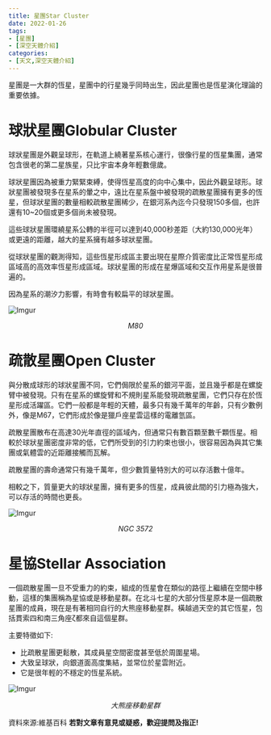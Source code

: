 ```yaml
---
title: 星團Star Cluster
date: 2022-01-26
tags: 
- [星團]
- [深空天體介紹]
categories:
- [天文,深空天體介紹]
---
```

星團是一大群的恆星，星團中的行星幾乎同時出生，因此星團也是恆星演化理論的重要依據。<!-- more -->

# 球狀星團Globular Cluster

球狀星團是外觀呈球形，在軌道上繞著星系核心運行，很像行星的恆星集團，通常包含很老的第二星族星，只比宇宙本身年輕數億歲。

球狀星團因為被重力緊緊束縛，使得恆星高度的向中心集中，因此外觀呈球形。球狀星團被發現多在星系的暈之中，遠比在星系盤中被發現的疏散星團擁有更多的恆星，但球狀星團的數量相較疏散星團稀少，在銀河系內迄今只發現150多個，也許還有10~20個或更多個尚未被發現。

這些球狀星團環繞星系公轉的半徑可以達到40,000秒差距（大約130,000光年）或更遠的距離，越大的星系擁有越多球狀星團。

從球狀星團的觀測得知，這些恆星形成區主要出現在星際介質密度比正常恆星形成區域高的高效率恆星形成區域。球狀星團的形成在星爆區域和交互作用星系是很普遍的。

因為星系的潮汐力影響，有時會有較扁平的球狀星團。

![Imgur](https://i.imgur.com/VEWzybVl.jpg) <center>*M80*</center>

# 疏散星團Open Cluster

與分散成球形的球狀星團不同，它們侷限於星系的銀河平面，並且幾乎都是在螺旋臂中被發現。只有在星系的螺旋臂和不規則星系能發現疏散星團，它們只存在於恆星形成活躍區。它們一般都是年輕的天體，最多只有幾千萬年的年齡，只有少數例外，像是M67，它們形成於像是獵戶座星雲這樣的電離氫區。

疏散星團散布在高達30光年直徑的區域內，但通常只有數百顆至數千顆恆星。相較於球狀星團密度非常的低，它們所受到的引力約束也很小，很容易因為與其它集團或氣體雲的近距離接觸而瓦解。

疏散星團的壽命通常只有幾千萬年，但少數質量特別大的可以存活數十億年。

相較之下，質量更大的球狀星團，擁有更多的恆星，成員彼此間的引力極為強大，可以存活的時間也更長。

![Imgur](https://i.imgur.com/VsYFrv2l.jpg) <center>*NGC 3572*</center>

# 星協Stellar Association

一個疏散星團一旦不受重力的約束，組成的恆星會在類似的路徑上繼續在空間中移動，這樣的集團稱為星協或是移動星群。在北斗七星的大部分恆星原本是一個疏散星團的成員，現在是有著相同自行的大熊座移動星群。橫越過天空的其它恆星，包括貫索四和南三角座ζ都來自這個星群。

主要特徵如下:
+ 比疏散星團更鬆散，其成員星空間密度甚至低於周圍星場。
+ 大致呈球狀，向銀道面高度集結，並常位於星雲附近。
+ 它是很年輕的不穩定的恆星系統。

![Imgur](https://i.imgur.com/atixynql.jpg) <center>*大熊座移動星群*</center>

資料來源:維基百科
**若對文章有意見或疑惑，歡迎提問及指正!**